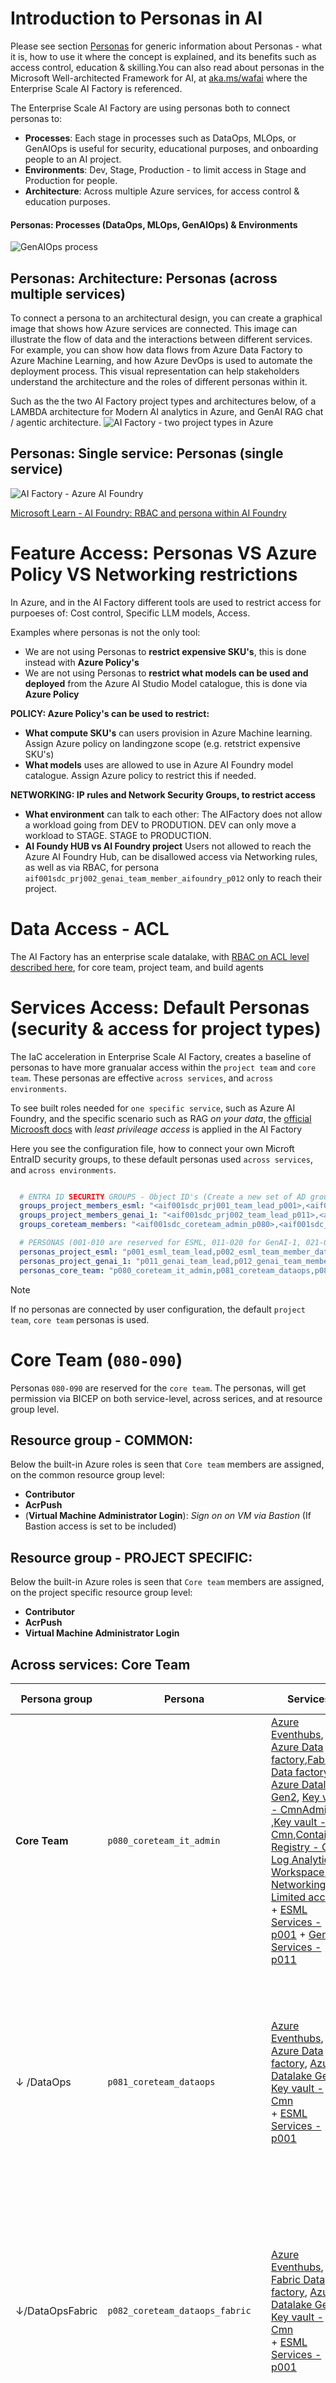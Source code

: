 
# Introduction to Personas in AI
Please see section [Personas](./25-personas.md) for generic information about Personas - what it is, how to use it where the concept is explained, and its benefits such as access control, education & skilling.You can also read about personas in the Microsoft Well-architected Framework for AI, at [aka.ms/wafai](https://learn.microsoft.com/en-us/azure/well-architected/ai/personas) where the Enterprise Scale AI Factory is referenced. 

The Enterprise Scale AI Factory are using personas both to connect personas to: 
- **Processes**: Each stage in processes such as DataOps, MLOps, or GenAIOps is useful for security, educational purposes, and onboarding people to an AI project.
- **Environments**: Dev, Stage, Production - to limit access in Stage and Production for people.
- **Architecture**: Across multiple Azure services, for access control & education purposes.

#### Personas: Processes (DataOps, MLOps, GenAIOps) & Environments

![GenAIOps process](./images/25-personas-to-processes.png)

## Personas: Architecture: Personas (across multiple services)
To connect a persona to an architectural design, you can create a graphical image that shows how Azure services are connected. This image can illustrate the flow of data and the interactions between different services. For example, you can show how data flows from Azure Data Factory to Azure Machine Learning, and how Azure DevOps is used to automate the deployment process. This visual representation can help stakeholders understand the architecture and the roles of different personas within it.

Such as the the two AI Factory project types and architectures below, of a LAMBDA architecture for Modern AI analytics in Azure, and GenAI RAG chat / agentic architecture.
![AI Factory - two project types in Azure](./images/25-two-architectures-v2.png)

## Personas: Single service: Personas (single service)

![AI Factory - Azure AI Foundry](./images/25-personas-one-servcice-aif.png)

[Microsoft Learn - AI Foundry: RBAC and persona within AI Foundry](https://learn.microsoft.com/en-us/azure/ai-studio/concepts/rbac-ai-studio)

# Feature Access: Personas VS Azure Policy VS Networking restrictions
In Azure, and in the AI Factory different tools are used to restrict access for purpoeses of: Cost control, Specific LLM models, Access. 

Examples where personas is not the only tool:
- We are not using Personas to **restrict expensive SKU's**, this is done instead with **Azure Policy's**
- We are not using Personas to **restrict what models can be used and deployed** from the Azure AI Studio Model catalogue, this is done via **Azure Policy**

**POLICY: Azure Policy's can be used to restrict:**
- **What compute SKU's** can users provision in Azure Machine learning. Assign Azure policy on landingzone scope (e.g. retstrict expensive SKU's)
- **What models** uses are allowed to use in Azure AI Foundry model catalogue. Assign Azure policy to restrict this if needed.

**NETWORKING: IP rules and Network Security Groups, to restrict access**
- **What environment** can talk to each other: The AIFactory does not allow a workload going from DEV to PRODUTION. DEV can only move a workload to STAGE. STAGE to PRODUCTION.
- **AI Foundy HUB vs AI Foundry project** Users not allowed to reach the Azure AI Foundry Hub, can be disallowed access via Networking rules, as well as via RBAC, for persona `aif001sdc_prj002_genai_team_member_aifoundry_p012` only to reach their project.

# Data Access - ACL
The AI Factory has an enterprise scale datalake, with [RBAC on ACL level described here](../10-19/12-permissions-users-ad-sps.md), for core team, project team, and build agents

# Services Access: Default Personas (security & access for project types)

The IaC acceleration in Enterprise Scale AI Factory, creates a baseline of personas to have more granualar access within the `project team` and `core team`.
These personas are effective `across services`, and `across environments`.

To see built roles needed for `one specific service`, such as Azure AI Foundry, and the specific scenario such as RAG *on your data*, the [official Microosft docs](https://learn.microsoft.com/en-us/azure/ai-studio/concepts/rbac-ai-studio) with *least privileage access* is applied in the AI Factory

Here you see the configuration file, how to connect your own Microft EntraID security groups, to these default personas used `across services`, and `across environments`.

```yaml

  # ENTRA ID SECURITY GROUPS - Object ID's (Create a new set of AD groups per project team. 001,002, etc)
  groups_project_members_esml: "<aif001sdc_prj001_team_lead_p001>,<aif001sdc_prj001_team_member_ds_p002>,<aif001sdc_prj001_team_member_fend_p003>" #[GH-Secret] 3 groups of users. All except p001 group can be empty groups.
  groups_project_members_genai_1: "<aif001sdc_prj002_team_lead_p011>,<aif001sdc_prj002_genai_team_member_aifoundry_p012>,<aif002sdc_prj001_genai_team_member_agentic_p013>,<aif001sdc_prj001_genai_team_member_dataops_p014>,<aif001sdc_prj001_team_member_fend_p015>" #[GH-Secret] 5 groups. All except p011 group can be empty groups. ObjectID for Entra ID security groups in a commas separated list, without space
  groups_coreteam_members: "<aif001sdc_coreteam_admin_p080>,<aif001sdc_coreteam_dataops_p081>,<aif001sdc_coreteam_dataops_fabric_p082>" #[GH-Secret] 3 groups. All except p080 group can be empty groups.

  # PERSONAS (001-010 are reserved for ESML, 011-020 for GenAI-1, 021-030 for GenAI-2, 080-090 for CoreTeam. 100-110 for Service Principals)
  personas_project_esml: "p001_esml_team_lead,p002_esml_team_member_datascientist,p003_esml_team_member_front_end,p101_esml_team_process_ops" # 4 Personas where first 3 contains users. The 4th is of type Service Principal.
  personas_project_genai_1: "p011_genai_team_lead,p012_genai_team_member_aifoundry,p013_genai_team_member_agentic,p014_genai_team_member_dataops,p015_genai_team_member_frontend,p102_esml_team_process_ops" # 6 Personas where 5 contain users. 
  personas_core_team: "p080_coreteam_it_admin,p081_coreteam_dataops,p082_coreteam_dataops_fabric, p103_coreteam_team_process_iac,p104_coreteam_team_process_ops" # 4 Personas, whereof first 3 contains users. The 4th is a service principal. These personas are mapped to group_coreteam_members

```

> [!NOTE]
> If no personas are connected by user configuration, the default `project team`, `core team` personas is used.

# Core Team (`080-090`)
Personas `080-090` are reserved for the `core team`. The personas, will get permission via BICEP on both service-level, across serices, and at resource group level.

## Resource group - COMMON:

Below the built-in Azure roles is seen that `Core team` members are assigned, on the common resource group level:
- **Contributor**
- **AcrPush**
- (**Virtual Machine Administrator Login**): *Sign on on VM via Bastion* (If Bastion access is set to be included)

## Resource group - PROJECT SPECIFIC:
Below the built-in Azure roles is seen that `Core team` members are assigned, on the project specific resource group level:
- **Contributor**
- **AcrPush**
- **Virtual Machine Administrator Login**

## Across services: Core Team
Persona group| Persona|Services|Purpose|Scenarios|Link to education|Environment
|---|---|---|---|---|---|---|
|**Core Team**|`p080_coreteam_it_admin`|[Azure Eventhubs](), [Azure Data factory](),[Fabric Data factory](), [Azure Datalake Gen2](), [Key vault - CmnAdmin ](),[Key vault - Cmn](),[Container Registry - Cmn](), [Log Analytics Workspace](), [Networking - Limited access]() <br> + [ESML Services - p001]() + [GenAI Services - p011]() |Same as 2019 persona `core team`, e.g. Governance of AI factory. Access to the `common area` of the AIFactory + optionally one assinged project, for DataOps purpose. | Configure & Trigger IaC pipelines, DataOps, MLOps, GenAIOps, RAG, Agentic |[Microsoft Learn](https://learn.microsoft.com/en-us/azure/ai-services/openai/concepts/use-your-data?tabs=ai-search%2Ccopilot)|Dev|
|↓ /DataOps|`p081_coreteam_dataops`|[Azure Eventhubs](), [Azure Data factory](), [Azure Datalake Gen2](), [Key vault - Cmn]() <br> + [ESML Services - p001]()| DataOps purpose. Have access to `kv-cmnadm keyvault` with info on data sources and `kv-cmn keyvault` to access the MASTER folder structure in the datalake, and projects IN-folder. Can read from data source, and write to MASTER folder, and projects IN folder. Purpose: Bootstrap  projects with data in their datalake projectIN-folder.| DataOps |[Microsoft Learn](https://learn.microsoft.com/en-us/azure/ai-services/openai/concepts/use-your-data?tabs=ai-search%2Ccopilot)|Dev |
|↓/DataOpsFabric|`p082_coreteam_dataops_fabric`|[Azure Eventhubs](), [Fabric Data factory](), [Azure Datalake Gen2](), [Key vault - Cmn]() <br> + [ESML Services - p001]()| DataOps purpose. Have access to `kv-cmnadm keyvault` with info on data sources, and `kv-cmn keyvault` to access the MASTER folder structure in the datalake,and projects IN-folder. Can read from data source, and write to MASTER folder, and projects IN folder. Purpose: Bootstrap  projects with data in their datalake projectIN-folder.| DataOps |[Microsoft Learn](https://learn.microsoft.com/en-us/azure/ai-services/openai/concepts/use-your-data?tabs=ai-search%2Ccopilot)| Dev |
|**Build Agent**|`p103_coreteam_team_process_iac`|[Github Action]() or [Azure Devops - pipeline/service connetion]() |Service Principle for `core team` IaC activitites - Automation of AI factory. OWNER access for subscriptions of the AIFactory, to automate IaC provisioning.Have access to `seeding keyvault` to copy project related information  | IaC pipelines |[Microsoft Learn](https://learn.microsoft.com/en-us/azure/devops/pipelines/agents/agents?view=azure-devops&tabs=yaml%2Cbrowser)|Stage,Prod |
|**Build Agent**|`p104_coreteam_team_process_ops`|[Azure Eventhubs](), [Azure Data factory]() / [Fabric Data factory](), [Azure Datalake Gen2](), [Key vault - Cmn]() <br> + [ESML Services - p001]()| DataOps purpose.Have access to `kv-cmnadm keyvault` and `kv-cmn keyvault` with info on data sources and datalake. This is a Service Principle/process used for BuildAgent/Processes to automate `core team` tasks, to bootstrap the projects with data in their datalake project folder.| DataOps, Monitoring & Alerting |[Microsoft Learn WAF AI - MLOps & GenAIOps](https://learn.microsoft.com/en-us/azure/well-architected/ai/mlops-genaiops)| Stage,Prod |

# Project Team: ProjectType GenAI (Personas: `011-020`)

Personas `011-020` are reserved within the main persona `project team` and the project type `GenAI-1`. The personas, will get permission via BICEP on both service-level, across serices, and at resource group level.

## Resource group - COMMON:

Built-in Azure roles (most personas) in a `Project team` members has on resource group level:
- **Contributor**
- **AcrPush**
- (**Virtual Machine Administrator Login**): *Sign on on VM via Bastion* (If Bastion access is set to be included)

## Resource group - PROJECT SPECIFIC:
Built-in Azure roles (most personas) in a `Project team` members have on resource group level:
- **Contributor**
- **AcrPush**: *push container images to an Azure Container Registry*
- (**Virtual Machine Administrator Login**): *Sign on on VM via Bastion* (If Bastion access is set to be included)

Some *persona specific* built-in roles, will also be assigned on resource group level.  Example of persona `p011_genai_team_lead`:
- **Azure AI Inference Deployment Operator**: *Grants permission to create resource deployments for AI inference.*
- **Azure Machine Learning Workspace Connection Secrets Reader**:  *Grants permission to read secrets from workspace connections. Used when deploying machine learning models that need to access external services securely.*
- **AzureML Data Scientist**: *permissions to perform data science tasks within the AI project /workspace. Cannot create or delete compute resources and modifying the workspace itself*
- **Role Based Access Control Administrator**: *For administrators to assign roles, but does not allow managing access through other methods like Azure Policy*
- **Virtual Machine Administrator Login**: *Sign on on VM via Bastion*

## Across services: GenAI
Each persona has access to **multiple** Azure services, to be able to work in various use cases and scenarios.

Persona group| Persona|Services|Purpose|Scenarios|Link to education|Environment
|---|---|---|---|---|---|---|
|**Project Team**|`p011_genai_team_lead`|[Azure AI hub](#service-ai-foundry),[Azure AI project](),[Application Insights](),[Azure AI services](),[Machine learning online endpoint](),[Key vault](),[Container Registry - Cmn/Prj](), [*Search service*](),[Storage account 1](),[Storage account 2](), [Azure Datalake Gen2 - project folder]()| Project onboarding & AI Foundry HUB management. GenAI tools. Access to `project keyvault` with info on GenAI services.| GenAIOps, RAG, Agentic, Finetuning |[Microsoft Learn: WAF AI](https://learn.microsoft.com/en-us/azure/well-architected/ai/)| Dev |
|↓ /AIFoundryRAGAgentic|`p012_genai_team_member_aifoundry`|[Azure AI project](#service-ai-foundry),[Application Insights](),[Azure AI services](),[Machine learning online endpoint](),[Key vault](),[Container Registry - Cmn/Prj](), [*Search service*](),[Storage account 1](),[Storage account 2](), [Azure Datalake Gen2 - project folder]()|  GenAI tools. Access to `project keyvault` with info on GenAI services. | Enable access for full RAG scenario. Azure AI foundry on your data with Azure AI Search. AI foundry Agentic, AI foundry finetuning |[Microsoft Learn: AI Foundry on your data](https://learn.microsoft.com/en-us/azure/ai-services/openai/concepts/use-your-data?tabs=ai-search%2Ccopilot)| Dev|
|↓ /UnmanagedAgenticFinetuning|`p013_genai_team_member_agentic`|[Azure Machine Learning](#service-azure-machine-learning-esml-persona-p002_esml_team_member_datascientist),[Application Insights](),[Azure AI services](),[Machine learning online endpoint](),[Key vault](),[Container Registry - Cmn/Prj](), [*Search service*](),[Storage account 1](),[Storage account 2](), [Azure Datalake Gen2 - project folder]()| GenAI tools + Unmanaged Agentic, custom finetuning. Access to `project keyvault` with info on GenAI services. |  GenAIOps, Unmanaged Agentic/Finetuning |[1)Microsoft Learn: Finetune with Azure Machine Learning](https://learn.microsoft.com/en-us/training/modules/finetune-foundation-model-with-azure-machine-learning/) [2)Github: Magentic-One/Autogen](https://microsoft.github.io/autogen/stable/user-guide/agentchat-user-guide/magentic-one.html)| Dev |
|↓ /DataOps|`p014_genai_team_member_dataops`| [*Search service - endpoint*](),[Machine learning online endpoint](),[Key vault](),[Storage account 2](), [Azure Datalake Gen2 - project folder]()| DataOps. When DataOps team `p081_coreteam_dataops` moved data to project folder, a trigger  this persona will use the new data, for either RAG or finetuning, calling pipeline/SDK. Access to `project keyvault` with info on GenAI services. | DataOps to RAG/Finetuning |[Microsoft Learn: WAF AI - Grounding data](https://learn.microsoft.com/en-us/azure/well-architected/ai/grounding-data-design)| Dev |
|↓ /FrontEnd|`p015_genai_team_member_frontend`|[Azure WebApp](https://github.com/microsoft/sample-app-aoai-chatGPT/tree/main),[Azure API Management - GenAI Gateway](), [Azure AI services - endpoint](),[Machine learning online endpoint](),[Key vault](), [Cosmos DB]()|Front end development, configuring and calling endpoints for a Chat RAG scenario, saving history in Cosmos DB. Access to `project keyvault` with info on endpoints to consume. | Front end |[Github: RAG WebApp](https://github.com/microsoft/sample-app-aoai-chatGPT/tree/main)| Dev |
|Build Agent|`p102_esml_team_process_ops`|[Azure AI project](),[Azure Machine Learning](#service-azure-machine-learning-esml-persona-p002_esml_team_member_datascientist),[Azure WebApp](https://github.com/microsoft/sample-app-aoai-chatGPT/tree/main),[Application Insights](),[Azure AI services](),[Machine learning online endpoint](),[Key vault](),[Container Registry - Cmn/Prj](), [*Search service*](),[Storage account 1](),[Storage account 2](), [Azure Datalake Gen2 - project folder]()  [Cosmos DB]()| GenAIOps purpose. Access to `project keyvault` with info on GenAI services and endpoints, using SDK and project specific storage to automate build of GenAIOps artifacts.| GenAIOps, RAG, Agentic, Finetuning, Monitoring & Alerting |[Microsoft Learn: WAF AI - MLOps & GenAIOps](https://learn.microsoft.com/en-us/azure/well-architected/ai/mlops-genaiops)| Stage, Production |

## Within services: GenAI
### Service: `Azure AI Foundry`: GenAI

Depending on persona an Azure AI Foundry Hub can be assigned the built-in roles: `Azure AI Administrator`, `Azure AI Developer`, and an Azure AI Foundry project can be assigned the built-in roles: `Azure AI Administrator`, `Azure Machine Learning Workspace Connection Secrets Reader`, `AzureML Metrics Writer (preview)`

> [!NOTE]
> In the AI Factory, we are not using the elevated `Owner` or `Contributor` role on the AI Hub (even if possible), this since the AI Factory IaC already covers that part. Owner: *Full access to the hub, including the ability to manage and create new hubs and assign permissions. This role is automatically assigned to the hub creator*. [MS Learn](https://learn.microsoft.com/en-us/azure/ai-studio/concepts/rbac-ai-studio#default-roles-for-the-hub) 
>In the AI Factory no user can create new Hubs. Only core team, using using the IaC Automation that ensures networking & RBAC to be assigned accordingly, and that integration to other serivces (AI Search, WebApp, Storage, CosmosDB) works.

Explanation `AzureML Data Scientist` (`Azure AI Developer`)
- For now, the AI Factory setup of AI Foundry and AI prokect works with only the `AzureML Data Scientist` built-in role, but the parenthesis states that since the product group have updated to use the more elevated role `Azure AI Developer`, the AI Factory will also update to that role, in near future.
    - Elevated difference: *The Azure AI Developer role is more elevated because it encompasses a wider range of actions, including the ability to create projects and manage compute resources, which are not included in the AzureML Data Scientist role*

Persona group|Persona|AI Hub roles |AI Project roles|Purpose|Environment
|---|---|---|---|---|---|
|AIFactory IaC/Core team|`p080_coreteam_it_admin`|`Azure AI Administrator,Azure AI Developer`,`Azure AI Inference Deployment Operator (RG)`|`Azure AI Administrator,Azure AI Developer`,`Azure Machine Learning Workspace Connection Secrets Reader(RG)`| AIFactory IaC ensures hub is set up to their enterprise standards and assigns `p080_coreteam_it_admin` ability to manage the hub, audit compute, connections, create shared connections. Only by using the AI Factory IaC, Core team can create new Hub with 1 default AI Project project via an GenAI project - including connectiont to Azure AI Services, AI Search, and keuvaylt information bootstrapped.| Dev|
|Project Team|`p012_genai_team_member_aifoundry`|`Azure AI Developer`|`AzureML Data Scientist` (`Azure AI Developer`)| Perform all actions except create new hubs and manage the hub permissions. Create compute, and connections. HENCE: Users can interact with existing Azure AI resources such as Azure OpenAI, Azure AI Search, and Azure AI services.Build and deploy AI models within a project and create assets that enable development such as computes and connections, model deployments, RAG scenario, Finetuning|Dev|
|Project Team|`p013_genai_team_member_agentic`|`Azure AI Developer`,`Azure AI Inference Deployment Operator (RG)`|`AzureML Data Scientist` (`Azure AI Developer`),`Azure Machine Learning Workspace Connection Secrets Reader(RG)`|Perform all actions except create new hubs and manage the hub permissions. Create compute, and connections. HENCE: Users can interact with existing Azure AI resources such as Azure OpenAI, Azure AI Search, and Azure AI services.Build and deploy AI models within a project and create assets that enable development such as computes and connections, model deployments, RAG scenario, Finetuning, Agentic scenario| Dev |
|Project Team|`p014_genai_team_member_dataops`|`Azure AI Developer`,`Azure AI Inference Deployment Operator (RG)`|`AzureML Data Scientist` (`Azure AI Developer`),`Azure Machine Learning Workspace Connection Secrets Reader(RG)`| Consume connections and use the SDK to re-index for grouding RAG scenarios, or finetuning|Dev|
|Project Team|`p102_esml_team_process_ops`|`Azure AI Developer`,`Azure AI Inference Deployment Operator (RG)`|`Azure AI Developer`,`Azure Machine Learning Workspace Connection Secrets Reader(RG)`| Perform all actions except create new hubs and manage the hub permissions. For example, users can create projects, compute, and connections. Users can assign permissions within their project. HENCE: Users can interact with existing Azure AI resources such as Azure OpenAI, Azure AI Search, and Azure AI services.Build and deploy AI models within a project and create assets that enable development such as computes and connections, model deployments, RAG scenario, Finetuning |Stage, Production|

Note: Some roles are assigned on **Resource group** scope:
- AI Hub: **Azure AI Inference Deployment Operator**: *Perform all actions required to create a resource deployment within a resource group.*
- AI Project: **Azure Machine Learning Workspace Connection Secrets Reader**: *Grants permission to read secrets from workspace connections. Used when deploying machine learning models that need to access external services securely.*

Note: Below roles are **not set** explicitly for AI Foundry Hub in AI factory - due to reasons mentioned in *Not set reason*: 
- AI Hub: **Reader**: *Read only access to the hub. This role is automatically assigned to all project members within the hub*
    - **Not set reason**: Since all users in the GenAI project already has Reader on Resource group level.
- AI Hub: **Owner**:*Full access to the hub, including the ability to manage and create new hubs and assign permissions. This role is automatically assigned to the hub creator*
    - **Not set reason**: Since **too elevated access**, and since this is already automated in the AI Factory IaC pipelines. No end-users needs this access.
- AI Hub: **Contributor**: *User has full access to the hub, including the ability to create new hubs*
    - **Not set reason**: Since **too elevated access**, and since this is already automated in the AI Factory IaC pipelines. No end-users needs this access.

[Microsoft docs](https://learn.microsoft.com/en-us/azure/ai-studio/concepts/rbac-ai-studio#default-roles-for-the-hub)

### Service: `Azure AI Search`: GenAI

Persona group|Personas|AI Search |Purpose|Environment
|---|---|---|---|---|
|Project Team|`p011_genai_team_lead`,`p012_genai_team_member_aifoundry`, |`Search Index Data Contributor`,`Search Service Contributor`| Management: Search service and its indexes, including creating and configuring indexes, indexers, and other objects. Data operations: load data into indexes, run indexing jobs, and modify index content.| Dev
|Project Team|`p102_esml_team_process_ops`|`Azure AI Developer`|`Azure AI Developer`| Management: Search service and its indexes, including creating and configuring indexes, indexers, and other objects. Data operations: load data into indexes, run indexing jobs, and modify index content |Stage, Production|

### Service: `Azure AI Services`: GenAI

Persona group|Personas|AI Search |Purpose|Environment
|---|---|---|---|---|
|Project Team|`p011_genai_team_lead`,`p012_genai_team_member_aifoundry`, |`Cognitive Services OpenAI Contributor`,`Cognitive Services OpenAI User`,`Cognitive Services Usages Reader`| Creating and fine-tuning models, uploading datasets, and viewing and querying data. Monitor quota usage and resource consumption, helping you manage and optimize your Azure OpenAI resources effectively.| Dev
|Project Team|`p102_esml_team_process_ops`|`Azure AI Developer`|`Azure AI Developer`|Creating and fine-tuning models, uploading datasets, and viewing and querying data. Monitor quota usage and resource consumption, helping you manage and optimize your Azure OpenAI resources effectively.|Stage, Production|


# Project Team: ProjectType ESML (`001-010`)

Personas `001-010` are reserved within the main persona `project team` for project type `ESML`.

## Across services: ESML

Persona group| Persona|Services|Purpose|Scenarios|Link to education|Environment
|---|---|---|---|---|---|---|
|**Project Team**|`p001_esml_team_lead`|[Azure Machine Learning](#service-azure-machine-learning-esml-persona-p002_esml_team_member_datascientist),[Azure Data factory](),[Application Insights](),[AKS private project cluster](),[Key vault- project specific](),[Container Registry - Cmn/Prj](),[Azure Eventhubs](), [*Azure Databricks*](),[Storage account 1 - AML(R/W/E)](), [Azure Datalake Gen2 - project folder(R/W/E)](), [Managed Identity]()| Project onboarding & Azure Machine Learning management.Use various Azure ML compute (define code, train, serve models). Clone notebooks. Compute Instance creation. Compute Clusters creation. Deploy on private AKS cluster. R/W images to ACR. Access to `project keyvault` with info on services, project specific artifacts| DataOps, MLOps, Finetuning |[Microsoft Learn - MLOps:AIFactory](https://learn.microsoft.com/en-us/azure/cloud-adoption-framework/ready/azure-best-practices/ai-machine-learning-mlops?source=docs)| Dev |
|↓ /DataScientist|`p002_esml_team_member_datascientist`|[Azure Machine Learning](#service-azure-machine-learning-esml-persona-p002_esml_team_member_datascientist),[Application Insights](),[AKS private project cluster](),[Key vault- project specific](),[Container Registry - Cmn/Prj](), [*Azure Databricks*](),[Storage account 1 - AML(R/E)](), [Azure Datalake Gen2 - project folder (R/W/E)](), [Managed Identity]()| Use various Azure ML compute (define code, train, serve models). Clone notebooks. Compute Instance creation. Compute Clusters creation. Deploy on private AKS cluster. R/W images to ACR. Access to `project keyvault` with info on services, project specific artifacts| MLOps, Finetuning, |[Microsoft Learn - MLOps:AIFactory](https://learn.microsoft.com/en-us/azure/cloud-adoption-framework/ready/azure-best-practices/ai-machine-learning-mlops?source=docs)| Dev |
|↓ /Inference |`p003_esml_team_member_front_end`|[Azure Machine Learning - endpoints (batch/online)](#service-azure-machine-learning-esml-persona-p002_esml_team_member_datascientist),[Azure API Management ](),[Key vault- project specific](), [*Azure Databricks*](),[Azure Datalake Gen2 - project folder (R/W/E)](), [Managed Identity]()| Inference models, consolidate endpoints from Azure ML to API Management. Test endpoints. Access to `project keyvault` with info on endpoints, project specific artifacts| Inference & Consuming endpoints, Monitoring |[Microsoft Learn - MLOps:AIFactory](https://learn.microsoft.com/en-us/azure/cloud-adoption-framework/ready/azure-best-practices/ai-machine-learning-mlops?source=docs)| Dev |
|Build Agent|`p101_esml_team_process_ops`|[Azure Machine Learning](#service-azure-machine-learning-esml-persona-p002_esml_team_member_datascientist),[Azure Data factory](),[Application Insights](),[AKS private project cluster](),[Key vault- project specific](),[Container Registry - Cmn/Prj](),[Azure Eventhubs](), [*Azure Databricks*](),[Storage account 1 - AML(R/W/E)](), [Azure Datalake Gen2 - project folder(R/W/E)](), [Managed Identity]()| DataOps, MLOps purpose. Access to `project keyvault` with info on services and endpoints, using SDK and project specific storage to automate build of MLOps pipelines & Endpoints | DataOps, MLOps, Monitoring & Alerting |[Microsoft Learn: WAF AI - MLOps & GenAIOps](https://learn.microsoft.com/en-us/azure/well-architected/ai/mlops-genaiops)| Stage, Production |

## Within services: ESML

### Service: `Azure Machine Learning`: ESML (Persona: `p002_esml_team_member_datascientist`)
